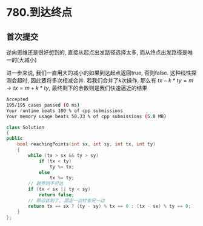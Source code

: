 # 780.到达终点

## 首次提交

逆向思维还是很好想到的, 直接从起点出发路径选择太多, 而从终点出发路径是唯一的(大减小)

进一步来说, 我们一直用大的减小的如果到达起点返回true, 否则false. 这种线性探测会超时, 因此要将多次相减合并. 若我们合并了$k$次操作, 那么有 $tx-k*ty=m\rightarrow tx=m+k*ty$, 最终剩下的余数则是我们快速逼近的结果

```sh
Accepted
195/195 cases passed (0 ms)
Your runtime beats 100 % of cpp submissions
Your memory usage beats 50.33 % of cpp submissions (5.8 MB)
```

```c++
class Solution
{
public:
    bool reachingPoints(int sx, int sy, int tx, int ty)
    {
        while (tx > sx && ty > sy)
            if (tx < ty)
                ty %= tx;
            else
                tx %= ty;
        // 越界则不可达
        if (tx < sx || ty < sy)
            return false;
        // 那边达到了, 固定一边检查另一边
        return tx == sx ? (ty - sy) % tx == 0 : (tx - sx) % ty == 0;
    }
};
```
